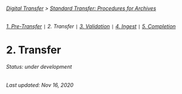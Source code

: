 ###### [Digital Transfer](../../README.md) > [Standard Transfer: Procedures for Archives](00-introduction.md)
###### [1. Pre-Transfer](01-pre-transfer.md) `|` 2. Transfer `|` [3. Validation](03-validation.md) `|` [4. Ingest](04-ingest.md) `|` [5. Completion](05-completion.md)

# 2. Transfer
###### Status: under development


###### Last updated: Nov 16, 2020

